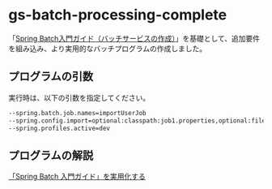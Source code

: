 # gs-batch-processing-complete
「[Spring Batch入門ガイド（バッチサービスの作成）](https://spring.pleiades.io/guides/gs/batch-processing/)」を基礎として、追加要件を組み込み、より実用的なバッチプログラムの作成しました。

## プログラムの引数
実行時は、以下の引数を指定してください。
```bash
--spring.batch.job.names=importUserJob
--spring.config.import=optional:classpath:job1.properties,optional:file:job1.properties
--spring.profiles.active=dev
```

## プログラムの解説
[「Spring Batch 入門ガイド」を実用化する](https://zenn.dev/kobuchi/articles/adc96aab508abb)
